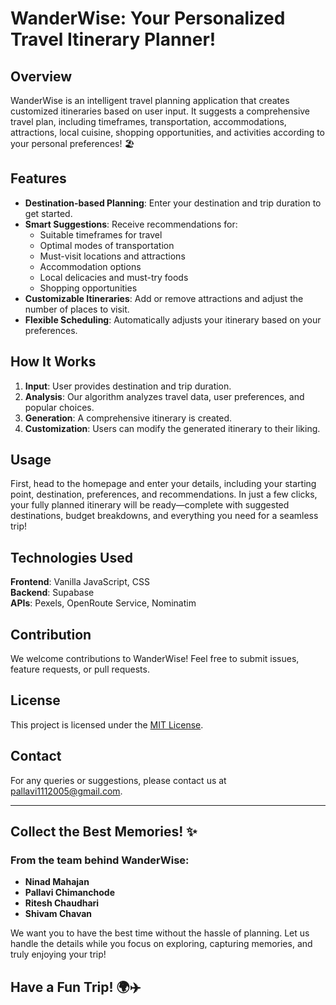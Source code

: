 # WanderWise: Your Personalized Travel Itinerary Planner!

## Overview

WanderWise is an intelligent travel planning application that creates customized itineraries based on user input. It suggests a comprehensive travel plan, including timeframes, transportation, accommodations, attractions, local cuisine, shopping opportunities, and activities according to your personal preferences! 🏖️

## Features

- **Destination-based Planning**: Enter your destination and trip duration to get started.
- **Smart Suggestions**: Receive recommendations for:
  - Suitable timeframes for travel
  - Optimal modes of transportation
  - Must-visit locations and attractions
  - Accommodation options
  - Local delicacies and must-try foods
  - Shopping opportunities
- **Customizable Itineraries**: Add or remove attractions and adjust the number of places to visit.
- **Flexible Scheduling**: Automatically adjusts your itinerary based on your preferences.

## How It Works

1. **Input**: User provides destination and trip duration.
2. **Analysis**: Our algorithm analyzes travel data, user preferences, and popular choices.
3. **Generation**: A comprehensive itinerary is created.
4. **Customization**: Users can modify the generated itinerary to their liking.

## Usage

First, head to the homepage and enter your details, including your starting point, destination, preferences, and recommendations. In just a few clicks, your fully planned itinerary will be ready—complete with suggested destinations, budget breakdowns, and everything you need for a seamless trip!

## Technologies Used

**Frontend**: Vanilla JavaScript, CSS  
**Backend**: Supabase  
**APIs**: Pexels, OpenRoute Service, Nominatim  

## Contribution

We welcome contributions to WanderWise! Feel free to submit issues, feature requests, or pull requests.

## License

This project is licensed under the [MIT License](LICENSE).

## Contact

For any queries or suggestions, please contact us at [pallavi1112005@gmail.com](mailto:pallavi1112005@gmail.com).

---

## Collect the Best Memories! ✨

### From the team behind WanderWise:
- **Ninad Mahajan**  
- **Pallavi Chimanchode**  
- **Ritesh Chaudhari**  
- **Shivam Chavan**  

We want you to have the best time without the hassle of planning. Let us handle the details while you focus on exploring, capturing memories, and truly enjoying your trip!

## Have a Fun Trip! 🌍✈️

